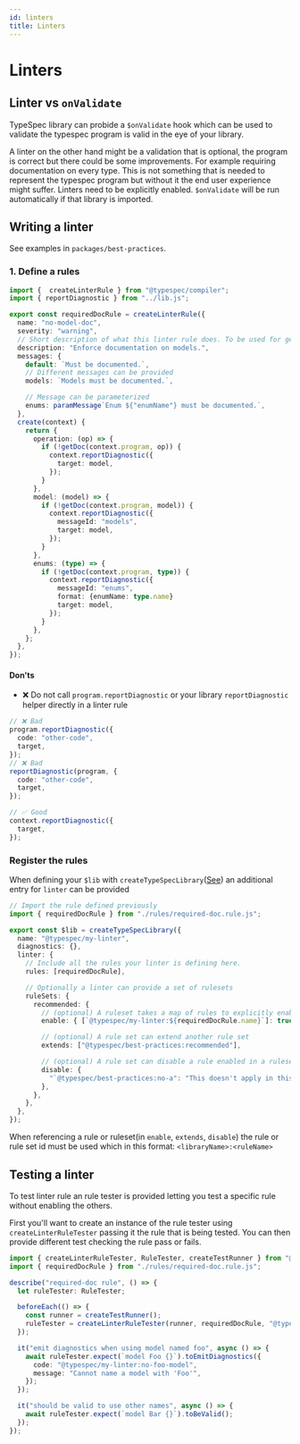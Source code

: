 ```yaml
---
id: linters
title: Linters
---
```


# Linters

## Linter vs `onValidate`

TypeSpec library can probide a `$onValidate` hook which can be used to validate the typespec program is valid in the eye of your library.

A linter on the other hand might be a validation that is optional, the program is correct but there could be some improvements. For example requiring documentation on every type. This is not something that is needed to represent the typespec program but without it the end user experience might suffer.
Linters need to be explicitly enabled. `$onValidate` will be run automatically if that library is imported.

## Writing a linter

See examples in `packages/best-practices`.

### 1. Define a rules

```ts
import {  createLinterRule } from "@typespec/compiler";
import { reportDiagnostic } from "../lib.js";

export const requiredDocRule = createLinterRule({
  name: "no-model-doc",
  severity: "warning",
  // Short description of what this linter rule does. To be used for generated summary of a linter.
  description: "Enforce documentation on models.",
  messages: {
    default: `Must be documented.`,
    // Different messages can be provided
    models: `Models must be documented.`,

    // Message can be parameterized
    enums: paramMessage`Enum ${"enumName"} must be documented.`,
  },
  create(context) {
    return {
      operation: (op) => {
        if (!getDoc(context.program, op)) {
          context.reportDiagnostic({
            target: model,
          });
        }
      },
      model: (model) => {
        if (!getDoc(context.program, model)) {
          context.reportDiagnostic({
            messageId: "models",
            target: model,
          });
        }
      },
      enums: (type) => {
        if (!getDoc(context.program, type)) {
          context.reportDiagnostic({
            messageId: "enums",
            format: {enumName: type.name}
            target: model,
          });
        }
      },
    };
  },
});
```

#### Don'ts

- ❌ Do not call `program.reportDiagnostic` or your library `reportDiagnostic` helper directly in a linter rule

```ts
// ❌ Bad
program.reportDiagnostic({
  code: "other-code",
  target,
});
// ❌ Bad
reportDiagnostic(program, {
  code: "other-code",
  target,
});

// ✅ Good
context.reportDiagnostic({
  target,
});
```

### Register the rules

<!-- cspell:disable-next-line -->

When defining your `$lib` with `createTypeSpecLibrary`([See](./basics.md#4-create-libts)) an additional entry for `linter` can be provided

```ts
// Import the rule defined previously
import { requiredDocRule } from "./rules/required-doc.rule.js";

export const $lib = createTypeSpecLibrary({
  name: "@typespec/my-linter",
  diagnostics: {},
  linter: {
    // Include all the rules your linter is defining here.
    rules: [requiredDocRule],

    // Optionally a linter can provide a set of rulesets
    ruleSets: {
      recommended: {
        // (optional) A ruleset takes a map of rules to explicitly enable
        enable: { [`@typespec/my-linter:${requiredDocRule.name}`]: true },

        // (optional) A rule set can extend another rule set
        extends: ["@typespec/best-practices:recommended"],

        // (optional) A rule set can disable a rule enabled in a ruleset it extended.
        disable: {
          "`@typespec/best-practices:no-a": "This doesn't apply in this ruleset.",
        },
      },
    },
  },
});
```

When referencing a rule or ruleset(in `enable`, `extends`, `disable`) the rule or rule set id must be used which in this format: `<libraryName>:<ruleName>`

## Testing a linter

To test linter rule an rule tester is provided letting you test a specific rule without enabling the others.

First you'll want to create an instance of the rule tester using `createLinterRuleTester` passing it the rule that is being tested.
You can then provide different test checking the rule pass or fails.

```ts
import { createLinterRuleTester, RuleTester, createTestRunner } from "@typespec/compiler/testing";
import { requiredDocRule } from "./rules/required-doc.rule.js";

describe("required-doc rule", () => {
  let ruleTester: RuleTester;

  beforeEach(() => {
    const runner = createTestRunner();
    ruleTester = createLinterRuleTester(runner, requiredDocRule, "@typespec/my-linter");
  });

  it("emit diagnostics when using model named foo", async () => {
    await ruleTester.expect(`model Foo {}`).toEmitDiagnostics({
      code: "@typespec/my-linter:no-foo-model",
      message: "Cannot name a model with 'Foo'",
    });
  });

  it("should be valid to use other names", async () => {
    await ruleTester.expect(`model Bar {}`).toBeValid();
  });
});
```
